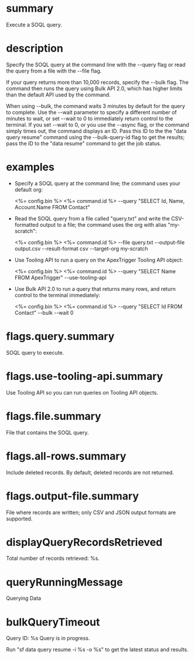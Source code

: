 # summary

Execute a SOQL query.

# description

Specify the SOQL query at the command line with the --query flag or read the query from a file with the --file flag.

If your query returns more than 10,000 records, specify the --bulk flag. The command then runs the query using Bulk API 2.0, which has higher limits than the default API used by the command.

When using --bulk, the command waits 3 minutes by default for the query to complete. Use the --wait parameter to specify a different number of minutes to wait, or set --wait to 0 to immediately return control to the terminal. If you set --wait to 0, or you use the --async flag, or the command simply times out, the command displays an ID. Pass this ID to the the "data query resume" command using the --bulk-query-id flag to get the results; pass the ID to the "data resume" command to get the job status.

# examples

- Specify a SOQL query at the command line; the command uses your default org:

  <%= config.bin %> <%= command.id %> --query "SELECT Id, Name, Account.Name FROM Contact"

- Read the SOQL query from a file called "query.txt" and write the CSV-formatted output to a file; the command uses the org with alias "my-scratch":

  <%= config.bin %> <%= command.id %> --file query.txt --output-file output.csv --result-format csv --target-org my-scratch

- Use Tooling API to run a query on the ApexTrigger Tooling API object:

  <%= config.bin %> <%= command.id %> --query "SELECT Name FROM ApexTrigger" --use-tooling-api

- Use Bulk API 2.0 to run a query that returns many rows, and return control to the terminal immediately:

  <%= config.bin %> <%= command.id %> --query "SELECT Id FROM Contact" --bulk --wait 0

# flags.query.summary

SOQL query to execute.

# flags.use-tooling-api.summary

Use Tooling API so you can run queries on Tooling API objects.

# flags.file.summary

File that contains the SOQL query.

# flags.all-rows.summary

Include deleted records. By default, deleted records are not returned.

# flags.output-file.summary

File where records are written; only CSV and JSON output formats are supported.

# displayQueryRecordsRetrieved

Total number of records retrieved: %s.

# queryRunningMessage

Querying Data

# bulkQueryTimeout

Query ID: %s
Query is in progress.

Run "sf data query resume -i %s -o %s" to get the latest status and results.
